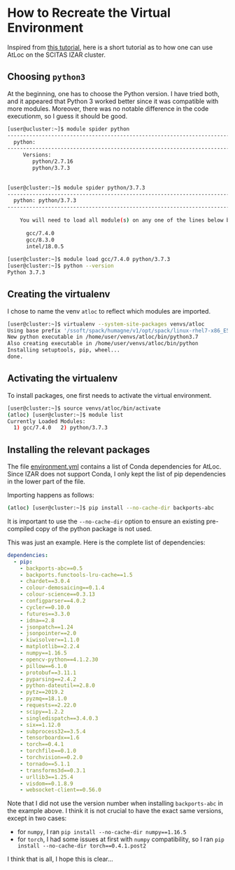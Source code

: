 # How to Recreate the Virtual Environment

Inspired from [this tutorial](https://scitas-data.epfl.ch/confluence/display/DOC/Python+Virtual+Environments), here is a short tutorial as to how one can use AtLoc on the SCITAS IZAR cluster.

## Choosing `python3`

At the beginning, one has to choose the Python version. I have tried both, and it appeared that Python 3 worked better since it was compatible with more modules. Moreover, there was no notable difference in the code executionm, so I guess it should be good.

```bash
[user@ucluster:~]$ module spider python
-------------------------------------------------------------------------
  python:
-------------------------------------------------------------------------
     Versions:
        python/2.7.16
        python/3.7.3
 
 
[user@cluster:~]$ module spider python/3.7.3
-------------------------------------------------------------------------
  python: python/3.7.3
-------------------------------------------------------------------------
 
    You will need to load all module(s) on any one of the lines below before the "python/3.7.3" module is available to load.
 
      gcc/7.4.0
      gcc/8.3.0
      intel/18.0.5
 
[user@cluster:~]$ module load gcc/7.4.0 python/3.7.3
[user@cluster:~]$ python --version
Python 3.7.3
```

## Creating the virtualenv

I chose to name the venv `atloc` to reflect which modules are imported.

```bash
[user@cluster:~]$ virtualenv --system-site-packages venvs/atloc
Using base prefix '/ssoft/spack/humagne/v1/opt/spack/linux-rhel7-x86_E5v4_Mellanox/gcc-7.4.0/python-3.7.3-5lm3vikrg4nq4tjhx76dgqy7zbt4kfam'
New python executable in /home/user/venvs/atloc/bin/python3.7
Also creating executable in /home/user/venvs/atloc/bin/python
Installing setuptools, pip, wheel...
done.
```

## Activating the virtualenv

To install packages, one first needs to activate the virtual environment.

```bash
[user@cluster:~]$ source venvs/atloc/bin/activate
(atloc) [user@cluster:~]$ module list
Currently Loaded Modules:
  1) gcc/7.4.0   2) python/3.7.3
```

## Installing the relevant packages

The file [environment.yml](AtLoc-master/environment.yml) contains a list of Conda dependencies for AtLoc. Since IZAR does not support Conda, I only kept the list of pip dependencies in the lower part of the file.

Importing happens as follows:

```bash
(atloc) [user@cluster:~]$ pip install --no-cache-dir backports-abc
```

It is important to use the `--no-cache-dir` option to ensure an existing pre-compiled copy of the python package is not used.

This was just an example. Here is the complete list of dependencies:

```yml
dependencies:
  - pip:
    - backports-abc==0.5
    - backports.functools-lru-cache==1.5
    - chardet==3.0.4
    - colour-demosaicing==0.1.4
    - colour-science==0.3.13
    - configparser==4.0.2
    - cycler==0.10.0
    - futures==3.3.0
    - idna==2.8
    - jsonpatch==1.24
    - jsonpointer==2.0
    - kiwisolver==1.1.0
    - matplotlib==2.2.4
    - numpy==1.16.5
    - opencv-python==4.1.2.30
    - pillow==6.1.0
    - protobuf==3.11.1
    - pyparsing==2.4.2
    - python-dateutil==2.8.0
    - pytz==2019.2
    - pyzmq==18.1.0
    - requests==2.22.0
    - scipy==1.2.2
    - singledispatch==3.4.0.3
    - six==1.12.0
    - subprocess32==3.5.4
    - tensorboardx==1.6
    - torch==0.4.1
    - torchfile==0.1.0
    - torchvision==0.2.0
    - tornado==5.1.1
    - transforms3d==0.3.1
    - urllib3==1.25.4
    - visdom==0.1.8.9
    - websocket-client==0.56.0
```

Note that I did not use the version number when installing `backports-abc` in the example above. I think it is not crucial to have the exact same versions, except in two cases:
* for `numpy`, I ran `pip install --no-cache-dir numpy==1.16.5`
* for `torch`, I had some issues at first with `numpy` compatibility, so I ran `pip install --no-cache-dir torch==0.4.1.post2`

I think that is all, I hope this is clear...
